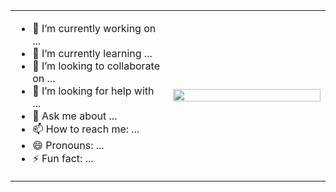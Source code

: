 <table width="100%">
  <tr>
    <td align="left" style="width: 50%;">
      <!-- Seu texto aqui -->
      <ul>
        <li>🔭 I’m currently working on ...</li>
        <li>🌱 I’m currently learning ...</li>
        <li>👯 I’m looking to collaborate on ...</li>
        <li>🤔 I’m looking for help with ...</li>
        <li>💬 Ask me about ...</li>
        <li>📫 How to reach me: ...</li>
        <li>😄 Pronouns: ...</li>
        <li>⚡ Fun fact: ...</li>
      </ul>
    </td>
    <td align="right" style="width: 50%;">
      <div style="display: flex; justify-content: center; align-items: center; width: 100%;">
        <img src="https://user-images.githubusercontent.com/74038190/225813708-98b745f2-7d22-48cf-9150-083f1b00d6c9.gif" style="width: 100%; height: 100%; object-fit: cover;" />
      </div>
    </td>
  </tr>
</table>
